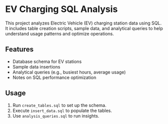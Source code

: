 # EV Charging SQL Analysis

This project analyzes Electric Vehicle (EV) charging station data using SQL. It includes table creation scripts, sample data, and analytical queries to help understand usage patterns and optimize operations.

## Features
- Database schema for EV stations
- Sample data insertions
- Analytical queries (e.g., busiest hours, average usage)
- Notes on SQL performance optimization

## Usage
1. Run `create_tables.sql` to set up the schema.
2. Execute `insert_data.sql` to populate the tables.
3. Use `analysis_queries.sql` to run insights.
